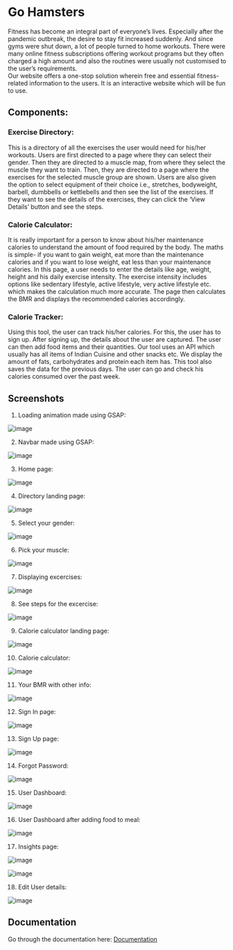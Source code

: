 
# Go Hamsters

Fitness has become an integral part of everyone’s lives. Especially after the pandemic outbreak, the desire to stay fit increased suddenly. And since gyms were shut down, a lot of people turned to home workouts. There were many online fitness subscriptions offering workout programs but they often charged a high amount and also the routines were usually not customised to the user’s requirements.  
Our website offers a one-stop solution wherein free and essential fitness-related information to the users. It is an interactive website which will be fun to use. 

## Components:
### Exercise Directory:
This is a directory of all the exercises the user would need for his/her workouts. Users are first directed to a page where they can select their gender. Then they are directed to a muscle map, from where they select the muscle they want to train. Then, they are directed to a page where the exercises for the selected muscle group are shown. Users are also given the option to select equipment of their choice i.e., stretches, bodyweight, barbell, dumbbells or kettlebells and then see the list of the exercises. If they want to see the details of the exercises, they can click the ‘View Details’ button and see the steps. 

### Calorie Calculator:
It is really important for a person to know about his/her maintenance calories to understand the amount of food required by the body. The maths is simple- if you want to gain weight, eat more than the maintenance calories and if you want to lose weight, eat less than your maintenance calories. 
In this page, a user needs to enter the details like age, weight, height and his daily exercise intensity. The exercise intensity includes options like sedentary lifestyle, active lifestyle, very active lifestyle etc. which makes the calculation much more accurate. The page then calculates the BMR and displays the recommended calories accordingly. 

### Calorie Tracker:
Using this tool, the user can track his/her calories. For this, the user has to sign up. After signing up, the details about the user are captured. The user can then add food items and their quantities. Our tool uses an API which usually has all items of Indian Cuisine and other snacks etc. We display the amount of fats, carbohydrates and protein each item has.  This tool also saves the data for the previous days. The user can go and check his calories consumed over the past week. 


## Screenshots

1. Loading animation made using GSAP:

![image](https://user-images.githubusercontent.com/67311319/193318724-c061f15a-e010-4034-88f5-d559f0cc80d9.png)

2. Navbar made using GSAP:

![image](https://user-images.githubusercontent.com/67311319/193318941-cf10ac43-1509-4a66-881a-db863b4b462f.png)

3. Home page:

![image](https://user-images.githubusercontent.com/67311319/193319085-d034d9b4-8dd7-4f3d-8129-44e5db7d8031.png)

4. Directory landing page:

![image](https://user-images.githubusercontent.com/67311319/193319203-5b44e43b-7ece-4353-9c60-226d046499dd.png)

5. Select your gender:

![image](https://user-images.githubusercontent.com/67311319/193319350-2fccf369-f527-4e9d-ba1c-dde4111d918e.png)

6. Pick your muscle:

![image](https://user-images.githubusercontent.com/67311319/193319426-13b8317a-2ead-46b8-8113-a074df8e9c77.png)

7. Displaying excercises:

![image](https://user-images.githubusercontent.com/67311319/193319584-682c1f80-7aa9-4db8-84be-c84110917822.png)

8. See steps for the excercise:

![image](https://user-images.githubusercontent.com/67311319/193319639-43ff3f53-76ef-469e-8a2f-f41fd7f91015.png)

9. Calorie calculator landing page:

![image](https://user-images.githubusercontent.com/67311319/193319746-8208175d-d5dd-4d61-a089-af3ad79fa417.png)

10. Calorie calculator:

![image](https://user-images.githubusercontent.com/67311319/193319937-71051e69-6017-4508-80a6-ce3ede987053.png)

11. Your BMR with other info:

![image](https://user-images.githubusercontent.com/67311319/193320018-0fb1f2e5-ea54-4613-93da-2a383eff8bca.png)

12. Sign In page:

![image](https://user-images.githubusercontent.com/67311319/193320128-de0da45f-eddc-46ac-b87e-19b7970e0993.png)

13. Sign Up page:

![image](https://user-images.githubusercontent.com/67311319/193320212-b17206fc-d81d-4d62-a7c5-77df44d873b2.png)

14. Forgot Password:

![image](https://user-images.githubusercontent.com/67311319/193320490-07fa2f41-8b39-4998-b20e-a9e6d021c3cb.png)

15. User Dashboard:

![image](https://user-images.githubusercontent.com/67311319/193320567-40c0ac12-4848-4b0e-8276-54d3ed90c261.png)

16. User Dashboard after adding food to meal:

![image](https://user-images.githubusercontent.com/67311319/193320718-36bc0106-4c6a-49b7-b8ce-7752e6e4d6f2.png)

17. Insights page:

![image](https://user-images.githubusercontent.com/67311319/193320818-3e6e54d7-9422-4005-9c67-a2f5687c6f19.png)

![image](https://user-images.githubusercontent.com/67311319/193320860-96695f83-7b73-4f92-90ef-f72c5da3c221.png)

18. Edit User details:

![image](https://user-images.githubusercontent.com/67311319/193320994-6f18cf70-2d9e-4d61-b006-c30b0e868a14.png)

## Documentation

Go through the documentation here: [Documentation](https://docs.google.com/document/d/129-BQpC1hQ2wZ94TA8VdGqxw3g0kKzs4/edit?usp=sharing&ouid=106758023373350195810&rtpof=true&sd=true)

